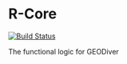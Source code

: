 # R-Core
[![Build Status](https://travis-ci.org/SBCS-Bioinformatics/R-Core.svg?branch=master)](https://travis-ci.org/SBCS-Bioinformatics/R-Core)

The functional logic for GEODiver
